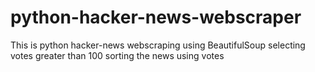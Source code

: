 # python-hacker-news-webscraper
This is python hacker-news webscraping using BeautifulSoup selecting votes greater than 100 sorting the news using votes
